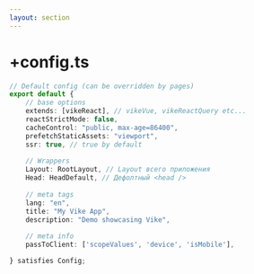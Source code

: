 ```yaml
---
layout: section
---
```

<style>
[data-slidev-no="15"] {
    .slidev-layout .slidev-code-wrapper {
        max-width: 100%;
    }
}
</style>

# +config.ts

```ts {*|4|7-11|13-15|17-20|22-23}{startLine: 4,lines: true}
// Default config (can be overridden by pages)
export default {
    // base options
    extends: [vikeReact], // vikeVue, vikeReactQuery etc...
    reactStrictMode: false,
    cacheControl: "public, max-age=86400",
    prefetchStaticAssets: "viewport",
    ssr: true, // true by default
    
    // Wrappers
    Layout: RootLayout, // Layout всего приложения
    Head: HeadDefault, // Дефолтный <head />
    
    // meta tags
    lang: "en",
    title: "My Vike App",
    description: "Demo showcasing Vike",
    
    // meta info
    passToClient: ['scopeValues', 'device', 'isMobile'],

} satisfies Config;
```

<Counter/>